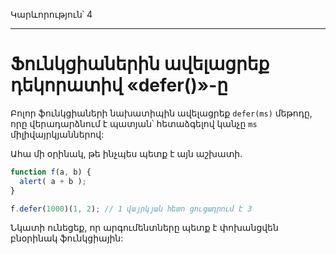 Կարևորություն՝ 4

---

# Ֆունկցիաներին ավելացրեք դեկորատիվ «defer()»-ը

Բոլոր ֆունկցիաների նախատիպին ավելացրեք `defer(ms)` մեթոդը, որը վերադարձնում է պատյան՝ հետաձգելով կանչը `ms` միլիվայրկյաններով:

Ահա մի օրինակ, թե ինչպես պետք է այն աշխատի.

```js
function f(a, b) {
  alert( a + b );
}

f.defer(1000)(1, 2); // 1 վայրկյան հետո ցուցադրում է 3
```

Նկատի ունեցեք, որ արգումենտները պետք է փոխանցվեն բնօրինակ ֆունկցիային:

